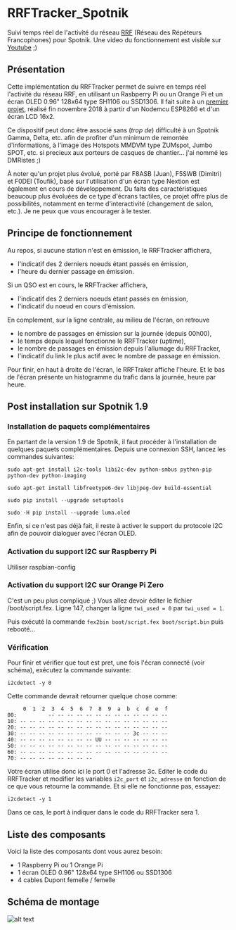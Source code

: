 # RRFTracker_Spotnik
Suivi temps réel de l'activité du réseau [RRF](https://f5nlg.wordpress.com/2015/12/28/nouveau-reseau-french-repeater-network/) (Réseau des Répéteurs Francophones) pour Spotnik. Une video du fonctionnement est visible sur [Youtube](https://www.youtube.com/watch?v=rVW8xczVpEo) ;)

## Présentation

Cette implémentation du RRFTracker permet de suivre en temps réel l'activité du réseau RRF, en utilisant un Rasbperry Pi ou un Orange Pi et un écran OLED 0.96" 128x64 type SH1106 ou SSD1306. Il fait suite à un [premier projet](https://github.com/armel/RRFTracker), réalisé fin novembre 2018 à partir d'un Nodemcu ESP8266 et d'un écran LCD 16x2.

Ce dispositif peut donc être associé sans (_trop de_) difficulté à un Spotnik Gamma, Delta, etc. afin de profiter d'un minimum de remontée d'informations, à l'image des Hotspots MMDVM type ZUMspot, Jumbo SPOT, etc. si precieux aux porteurs de casques de chantier... j'ai nommé les DMRistes ;)

À noter qu'un projet plus évolué, porté par F8ASB (Juan), F5SWB (Dimitri) et F0DEI (Toufik), basé sur l'utilisation d'un écran type Nextion est également en cours de développement. Du faits des caractéristiques beaucoup plus évoluées de ce type d'écrans tactiles, ce projet offre plus de possibilités, notamment en terme d'interactivité (changement de salon, etc.). Je ne peux que vous encourager à le tester. 

## Principe de fonctionnement

Au repos, si aucune station n'est en émission, le RRFTracker affichera,

* l'indicatif des 2 derniers noeuds étant passés en émission,
* l'heure du dernier passage en émission.

Si un QSO est en cours, le RRFTracker affichera,

* l'indicatif des 2 derniers noeuds étant passés en émission,
* l'indicatif du noeud en cours d'émission.

En complement, sur la ligne centrale, au milieu de l'écran, on retrouve

* le nombre de passages en émission sur la journée (depuis 00h00),
* le temps depuis lequel fonctionne le RRFTracker (uptime),
* le nombre de passages en émission depuis l'allumage du RRFTracker,
* l'indicatif du link le plus actif avec le nombre de passage en émission.

Pour finir, en haut à droite de l'écran, le RRFTraker affiche l'heure. Et le bas de l'écran présente un histogramme du trafic dans la journée, heure par heure.

## Post installation sur Spotnik 1.9

### Installation de paquets complémentaires

En partant de la version 1.9 de Spotnik, il faut procéder à l'installation de quelques paquets complémentaires. Depuis une connexion SSH, lancez les commandes suivantes:


`sudo apt-get install i2c-tools libi2c-dev python-smbus python-pip python-dev python-imaging`

`sudo apt-get install libfreetype6-dev libjpeg-dev build-essential`

`sudo pip install --upgrade setuptools`

`sudo -H pip install --upgrade luma.oled`

Enfin, si ce n'est pas déjà fait, il reste à activer le support du protocole I2C afin de pouvoir dialoguer avec l'écran OLED.

### Activation du support I2C sur Raspberry Pi

Utiliser raspbian-config

### Activation du support I2C sur Orange Pi Zero

C'est un peu plus compliqué ;) Vous allez devoir éditer le fichier /boot/script.fex. Ligne 147, changer la ligne `twi_used = 0` par `twi_used = 1`.

Puis exécuté la commande `fex2bin boot/script.fex boot/script.bin` puis rebooté...

### Vérification

Pour finir et vérifier que tout est pret, une fois l'écran connecté (voir schéma), exécutez la commande suivante:

`i2cdetect -y 0`

Cette commande devrait retourner quelque chose comme:

```
     0  1  2  3  4  5  6  7  8  9  a  b  c  d  e  f
00:          -- -- -- -- -- -- -- -- -- -- -- -- --
10: -- -- -- -- -- -- -- -- -- -- -- -- -- -- -- --
20: -- -- -- -- -- -- -- -- -- -- -- -- -- -- -- --
30: -- -- -- -- -- -- -- -- -- -- -- -- 3c -- -- --
40: -- -- -- -- -- -- -- -- UU -- -- -- -- -- -- --
50: -- -- -- -- -- -- -- -- -- -- -- -- -- -- -- --
60: -- -- -- -- -- -- -- -- -- -- -- -- -- -- -- --
70: -- -- -- -- -- -- -- --
```

Votre écran utilise donc ici le port 0 et l'adresse 3c. Editer le code du RRFTracker et modifier les variables `i2c_port` et `i2c_adresse` en fonction de ce que vous retourne la commande. Et si elle ne fonctionne pas, essayez:

`i2cdetect -y 1`

Dans ce cas, le port à indiquer dans le code du RRFTracker sera 1.

## Liste des composants

Voici la liste des composants dont vous aurez besoin:

* 1 Raspberry Pi ou 1 Orange Pi
* 1 écran OLED 0.96" 128x64 type SH1106 ou SSD1306
* 4 cables Dupont femelle / femelle
 
## Schéma de montage

![alt text](https://github.com/armel/RRFTracker_Spotnik/blob/master/doc/RRFTracker.png)